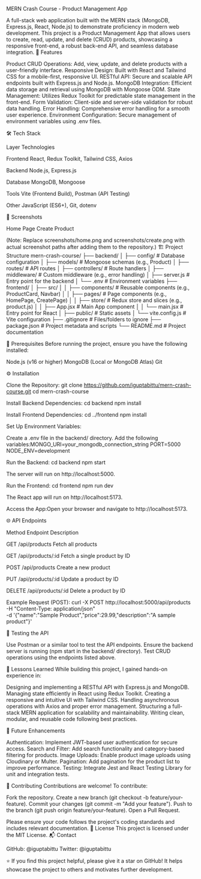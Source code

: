 MERN Crash Course - Product Management App
  
A full-stack web application built with the MERN stack (MongoDB, Express.js, React, Node.js) to demonstrate proficiency in modern web development. This project is a Product Management App that allows users to create, read, update, and delete (CRUD) products, showcasing a responsive front-end, a robust back-end API, and seamless database integration.
🚀 Features

Product CRUD Operations: Add, view, update, and delete products with a user-friendly interface.
Responsive Design: Built with React and Tailwind CSS for a mobile-first, responsive UI.
RESTful API: Secure and scalable API endpoints built with Express.js and Node.js.
MongoDB Integration: Efficient data storage and retrieval using MongoDB with Mongoose ODM.
State Management: Utilizes Redux Toolkit for predictable state management in the front-end.
Form Validation: Client-side and server-side validation for robust data handling.
Error Handling: Comprehensive error handling for a smooth user experience.
Environment Configuration: Secure management of environment variables using .env files.

🛠️ Tech Stack



Layer
Technologies



Frontend
React, Redux Toolkit, Tailwind CSS, Axios


Backend
Node.js, Express.js


Database
MongoDB, Mongoose


Tools
Vite (Frontend Build), Postman (API Testing)


Other
JavaScript (ES6+), Git, dotenv


📸 Screenshots



Home Page
Create Product







(Note: Replace screenshots/home.png and screenshots/create.png with actual screenshot paths after adding them to the repository.)
🏗️ Project Structure
mern-crash-course/
├── backend/
│   ├── config/              # Database configuration
│   ├── models/              # Mongoose schemas (e.g., Product)
│   ├── routes/              # API routes
│   ├── controllers/         # Route handlers
│   ├── middleware/          # Custom middleware (e.g., error handling)
│   ├── server.js            # Entry point for the backend
│   └── .env                # Environment variables
├── frontend/
│   ├── src/
│   │   ├── components/      # Reusable components (e.g., ProductCard, Navbar)
│   │   ├── pages/           # Page components (e.g., HomePage, CreatePage)
│   │   ├── store/           # Redux store and slices (e.g., product.js)
│   │   ├── App.jsx          # Main App component
│   │   └── main.jsx         # Entry point for React
│   ├── public/              # Static assets
│   └── vite.config.js       # Vite configuration
├── .gitignore              # Files/folders to ignore
├── package.json            # Project metadata and scripts
└── README.md               # Project documentation

🔧 Prerequisites
Before running the project, ensure you have the following installed:

Node.js (v16 or higher)
MongoDB (Local or MongoDB Atlas)
Git

⚙️ Installation

Clone the Repository:
git clone https://github.com/iguptabittu/mern-crash-course.git
cd mern-crash-course


Install Backend Dependencies:
cd backend
npm install


Install Frontend Dependencies:
cd ../frontend
npm install


Set Up Environment Variables:

Create a .env file in the backend/ directory.
Add the following variables:MONGO_URI=your_mongodb_connection_string
PORT=5000
NODE_ENV=development




Run the Backend:
cd backend
npm start

The server will run on http://localhost:5000.

Run the Frontend:
cd frontend
npm run dev

The React app will run on http://localhost:5173.

Access the App:Open your browser and navigate to http://localhost:5173.


🌐 API Endpoints



Method
Endpoint
Description



GET
/api/products
Fetch all products


GET
/api/products/:id
Fetch a single product by ID


POST
/api/products
Create a new product


PUT
/api/products/:id
Update a product by ID


DELETE
/api/products/:id
Delete a product by ID


Example Request (POST):
curl -X POST http://localhost:5000/api/products \
-H "Content-Type: application/json" \
-d '{"name":"Sample Product","price":29.99,"description":"A sample product"}'

🧪 Testing the API

Use Postman or a similar tool to test the API endpoints.
Ensure the backend server is running (npm start in the backend/ directory).
Test CRUD operations using the endpoints listed above.

📝 Lessons Learned
While building this project, I gained hands-on experience in:

Designing and implementing a RESTful API with Express.js and MongoDB.
Managing state efficiently in React using Redux Toolkit.
Creating a responsive and intuitive UI with Tailwind CSS.
Handling asynchronous operations with Axios and proper error management.
Structuring a full-stack MERN application for scalability and maintainability.
Writing clean, modular, and reusable code following best practices.

🚀 Future Enhancements

Authentication: Implement JWT-based user authentication for secure access.
Search and Filter: Add search functionality and category-based filtering for products.
Image Uploads: Enable product image uploads using Cloudinary or Multer.
Pagination: Add pagination for the product list to improve performance.
Testing: Integrate Jest and React Testing Library for unit and integration tests.

🤝 Contributing
Contributions are welcome! To contribute:

Fork the repository.
Create a new branch (git checkout -b feature/your-feature).
Commit your changes (git commit -m "Add your feature").
Push to the branch (git push origin feature/your-feature).
Open a Pull Request.

Please ensure your code follows the project's coding standards and includes relevant documentation.
📜 License
This project is licensed under the MIT License.
📬 Contact

GitHub: @iguptabittu
Twitter: @iguptabittu


⭐ If you find this project helpful, please give it a star on GitHub! It helps showcase the project to others and motivates further development.
